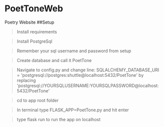 # PoetToneWeb
Poetry Website
##Setup
>Install requirements

>Install PostgreSql

>Remember your sql username and password from setup

>Create database and call it PoetTone

> Navigate to config.py and change line:
SQLALCHEMY_DATABASE_URI = 'postgresql://postgres:shuttle@localhost:5432/PoetTone'
by replacing 'postgresql://YOURSQLUSERNAME:YOURSQLPASSWORD@localhost:5432/PoetTone'


>cd to app root folder

>In terminal type FLASK_APP=PoetTone.py and hit enter

> type flask run to run the app on localhost
